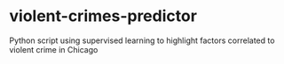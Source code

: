 # violent-crimes-predictor
Python script using supervised learning to highlight factors correlated to violent crime in Chicago
